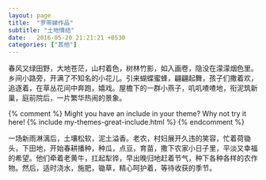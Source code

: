 ```yaml
---
layout: page
title:  "罗带娣作品"
subtitle: "土地情结"
date:   2016-05-20 21:21:21 +0530
categories: ["其他"]
---
```


春风又绿田野，大地苍茫，山村着色，树林竹影，如入画卷，隐没在濛濛烟色里。乡间小路旁，开满了不知名的小花儿。引来蝴蝶蜜蜂，翩翩起舞，孩子们撒着欢，追逐着，在草丛花间中奔跑，嬉戏。屋檐下的一群小燕子，叽叽喳喳地，衔泥筑新巢，庭前院后，一片繁华热闹的景象。

{% comment %}
Might you have an include in your theme? Why not try it here!
{% include my-themes-great-include.html %}
{% endcomment %}

一场新雨淋漓后，土壤松软，泥土溢香。老农，村妇展开久违的笑容，忙着荷锄头，下田地，开始春耕播种，种瓜，点豆，育苗，撒下农家小日子里，平淡又幸福的希望。他们牵着老黄牛，扛起犁铧，早出晚归地赶着节气，种下各种各样的农作物。然后，适时浇水，施肥，锄草，精心呵护着，等待收获的季节。
